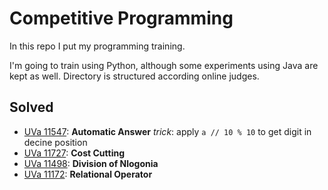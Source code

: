 
# Competitive Programming

In this repo I put my programming training.

I'm going to train using Python, although some experiments using Java are kept as well.
Directory is structured according online judges.

## Solved

   - [UVa 11547][UVa11547]: **Automatic Answer**
     *trick*: apply `a // 10 % 10` to get digit in decine position
   - [UVa 11727][UVa11727]: **Cost Cutting**
   - [UVa 11498][UVa11498]: **Division of Nlogonia**
   - [UVa 11172][UVa11172]: **Relational Operator**
          

[UVa11547]:https://uva.onlinejudge.org/index.php?option=com_onlinejudge&Itemid=8&category=607&page=show_problem&problem=2542
[UVa11727]:https://uva.onlinejudge.org/index.php?option=com_onlinejudge&Itemid=8&page=show_problem&problem=2827
[UVa11498]:https://uva.onlinejudge.org/index.php?option=com_onlinejudge&Itemid=8&page=show_problem&problem=2493
[UVa11172]:https://uva.onlinejudge.org/index.php?option=com_onlinejudge&Itemid=8&page=show_problem&problem=2113
